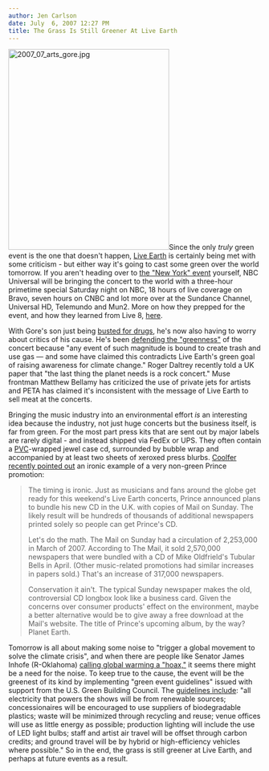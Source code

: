 ```yaml
---
author: Jen Carlson
date: July  6, 2007 12:27 PM
title: The Grass Is Still Greener At Live Earth
---
```


<p><img alt="2007_07_arts_gore.jpg" src="https://web.archive.org/web/20120602115630im_/http://gothamist.com/attachments/arts_jen/2007_07_arts_gore.jpg" width="320" height="400" class="right">Since the only <em>truly</em> green event is the one that doesn&apos;t happen, <a href="https://web.archive.org/web/20120602115630/http://www.liveearth.org/">Live Earth</a> is certainly being met with some criticism - but either way it&apos;s going to cast some green over the world tomorrow. If you aren&apos;t heading over to <a href="https://web.archive.org/web/20120602115630/http://www.ny1.com/ny1/content/index.jsp?stid=1&amp;aid=71441">the &quot;New York&quot; event</a> yourself, NBC Universal will be bringing the concert to the world with a three-hour primetime special Saturday night on NBC, 18 hours of live coverage on Bravo, seven hours on CNBC and lot more over at the Sundance Channel, Universal HD, Telemundo and Mun2. More on how they prepped for the event, and how they learned from Live 8, <a href="https://web.archive.org/web/20120602115630/http://news.yahoo.com/s/nm/20070705/tv_nm/liveearth_nbc_dc;_ylt=AlnSZgGuqb9icaJJyUV71WxxFb8C">here</a>.</p>

<p>With Gore&apos;s son just being <a href="https://web.archive.org/web/20120602115630/http://www.washingtonpost.com/wp-dyn/content/article/2007/07/04/AR2007070400810.html">busted for drugs</a>, he&apos;s now also having to worry about critics of his cause. He&apos;s been <a href="https://web.archive.org/web/20120602115630/http://www.showbuzz.cbsnews.com/stories/2007/07/05/music/main3022333.shtml">defending the &quot;greenness&quot;</a> of the concert because &quot;any event of such magnitude is bound to create trash and use gas &#x2014; and some have claimed this contradicts Live Earth&apos;s green goal of raising awareness for climate change.&quot; Roger Daltrey recently told a UK paper that &quot;the last thing the planet needs is a rock concert.&quot; Muse frontman Matthew Bellamy has criticized the use of private jets for artists and PETA has claimed it&apos;s inconsistent with the message of Live Earth to sell meat at the concerts. </p>

<p>Bringing the music industry into an environmental effort <em>is</em> an interesting idea because the industry, not just huge concerts but the business itself, is far from green. For the most part press kits that are sent out by major labels are rarely digital - and instead shipped via FedEx or UPS. They often contain a <a href="https://web.archive.org/web/20120602115630/http://en.wikipedia.org/wiki/Polyvinyl_chloride">PVC</a>-wrapped jewel case cd, surrounded by bubble wrap and accompanied by at least two sheets of xeroxed press blurbs. <a href="https://web.archive.org/web/20120602115630/http://www.coolfer.com/blog/archives/2007/07/live_earth_and.php">Coolfer recently pointed out</a> an ironic example of a very non-green Prince promotion:</p>

<blockquote>The timing is ironic. Just as musicians and fans around the globe get ready for this weekend&apos;s Live Earth concerts, Prince announced plans to bundle his new CD in the U.K. with copies of Mail on Sunday. The likely result will be hundreds of thousands of additional newspapers printed solely so people can get Prince&apos;s CD.

<p>Let&apos;s do the math. The Mail on Sunday had a circulation of 2,253,000 in March of 2007. According to The Mail, it sold 2,570,000 newspapers that were bundled with a CD of Mike Oldfrield&apos;s Tubular Bells in April. (Other music-related promotions had similar increases in papers sold.) That&apos;s an increase of 317,000 newspapers. </p>

<p>Conservation it ain&apos;t. The typical Sunday newspaper makes the old, controversial CD longbox look like a business card. Given the concerns over consumer products&apos; effect on the environment, maybe a better alternative would be to give away a free download at the Mail&apos;s website. The title of Prince&apos;s upcoming album, by the way? Planet Earth.</p></blockquote><p></p>

<p>Tomorrow is all about making some noise to &quot;trigger a global movement to solve the climate crisis&quot;, and when there are people like Senator James Inhofe (R-Oklahoma) <a href="https://web.archive.org/web/20120602115630/http://inhofe.senate.gov/pressreleases/climate.htm">calling global warming a &quot;hoax,&quot;</a> it seems there might be a need for the noise. To keep true to the cause, the event will be the greenest of its kind by implementing &quot;green event guidelines&quot; issued with support from the U.S. Green Building Council. The <a href="https://web.archive.org/web/20120602115630/http://news.yahoo.com/s/ap/20070705/ap_en_ot/music_live_earth_how_green;_ylt=AmFEG6NB7ozQMinHZWQP8BNxFb8C">guidelines include</a>: &quot;all electricity that powers the shows will be from renewable sources; concessionaires will be encouraged to use suppliers of biodegradable plastics; waste will be minimized through recycling and reuse; venue offices will use as little energy as possible; production lighting will include the use of LED light bulbs; staff and artist air travel will be offset through carbon credits; and ground travel will be by hybrid or high-efficiency vehicles where possible.&quot; So in the end, the grass is still greener at Live Earth, and perhaps at future events as a result.</p>